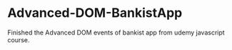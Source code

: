# Advanced-DOM-BankistApp
Finished the Advanced DOM events of bankist app from udemy javascript course.

